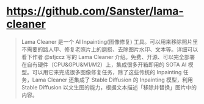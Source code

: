 # https://github.com/Sanster/lama-cleaner

> Lama Cleaner 是一个 AI Inpainting(图像修复) 工具。可以用来移除照片里不需要的路人甲、修复老照片上的磨损、去除图片水印、文本等。详细可以看下作者 @sfjccz 写的 Lama Cleaner 介绍。免费、开源、可以完全部署在自有硬件（CPU&GPU&M1/M2）上，集成很多开箱即用的 SOTA AI 模型。可以用它来完成很多图像修复任务，除了这些传统的 Inpainting 任务，Lama Cleaner 还集成了 Stable Diffusion 的 Inpainting 模型，利用 Stable Diffusion 以文生图的能力，根据文本描述「移除并替换」图片中的内容。
